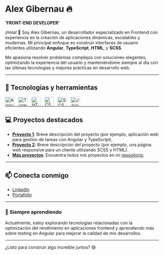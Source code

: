 # Alex Gibernau 🔥

**'FRONT-END DEVELOPER'**

¡Hola! 👋 Soy Alex Gibernau, un desarrollador especializado en Frontend con experiencia en la creación de aplicaciones dinámicas, escalables y modernas. Mi principal enfoque es construir interfaces de usuario eficientes utilizando **Angular**, **TypeScript**, **HTML**, y **SCSS**.

Me apasiona resolver problemas complejos con soluciones elegantes, optimizando la experiencia del usuario y manteniéndome siempre al día con las últimas tecnologías y mejores prácticas en desarrollo web.

---

## 🌟 Tecnologías y herramientas
<div>
  <img align="left" alt="Angular" width="30px" style="padding-right:10px" src="https://angular.io/assets/images/logos/angular/angular.svg"/>
  <img align="left" alt="TypeScript" width="30px" style="padding-right:10px" src="https://cdn.jsdelivr.net/gh/devicons/devicon/icons/typescript/typescript-original.svg"/>
  <img align="left" alt="HTML" width="30px" style="padding-right:10px" src="https://cdn.jsdelivr.net/gh/devicons/devicon/icons/html5/html5-original.svg"/>
  <img align="left" alt="CSS" width="30px" style="padding-right:10px" src="https://cdn.jsdelivr.net/gh/devicons/devicon/icons/css3/css3-original.svg"/>
  <img align="left" alt="SCSS" width="30px" style="padding-right:10px" src="https://cdn.jsdelivr.net/gh/devicons/devicon/icons/sass/sass-original.svg"/>
  <img align="left" alt="JavaScript" width="30px" style="padding-right:10px" src="https://cdn.jsdelivr.net/gh/devicons/devicon/icons/javascript/javascript-original.svg"/>
</div>
<br/>

---

## 💻 Proyectos destacados
- **[Proyecto 1](#)**: Breve descripción del proyecto (por ejemplo, aplicación web para gestión de tareas con Angular y TypeScript).
- **[Proyecto 2](#)**: Breve descripción del proyecto (por ejemplo, una página web responsive para un cliente utilizando SCSS y HTML).
- **[Más proyectos](#)**: Encuentra todos mis proyectos en mi [repositorio](#).

---

## 📫 Conecta conmigo
- [LinkedIn](https://www.linkedin.com/in/alex-gibernau/)  
- [Portafolio](https://www.tuportafolio.com)

---

### 🚀 Siempre aprendiendo
Actualmente, estoy explorando tecnologías relacionadas con la optimización del rendimiento en aplicaciones frontend y aprendiendo más sobre testing en Angular para mejorar la calidad de mis desarrollos.

---

¿Listo para construir algo increíble juntos? 😄
